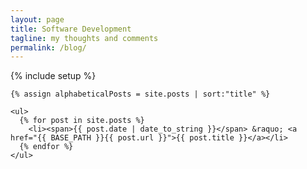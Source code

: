```yaml
---
layout: page
title: Software Development
tagline: my thoughts and comments
permalink: /blog/
---
```

{% include setup %}


<div id="my-tab-content" class="tab-content">

    {% assign alphabeticalPosts = site.posts | sort:"title" %}

    <ul>
      {% for post in site.posts %}
        <li><span>{{ post.date | date_to_string }}</span> &raquo; <a href="{{ BASE_PATH }}{{ post.url }}">{{ post.title }}</a></li>
      {% endfor %}
    </ul>

</div>


